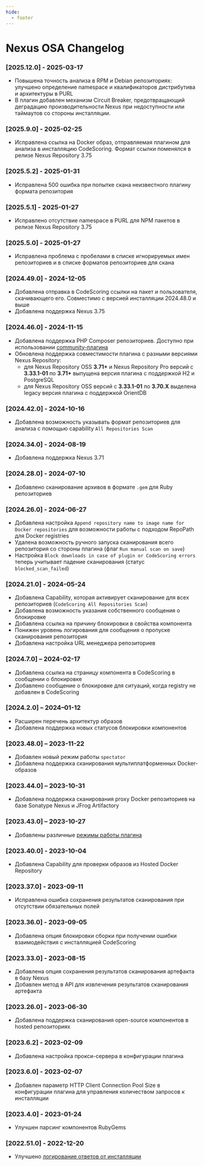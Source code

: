 ```yaml
---
hide:
  - footer
---
```

# Nexus OSA Changelog

### [2025.12.0] - 2025-03-17

- Повышена точность анализа в RPM и Debian репозиториях: улучшено определение namespace и квалификаторов дистрибутива и архитектуры в PURL
- В плагин добавлен механизм Circuit Breaker, предотвращающий деградацию производительности Nexus при недоступности или таймаутов со стороны инсталляции.

### [2025.9.0] - 2025-02-25

- Исправлена ссылка на Docker образ, отправляемая плагином для анализа в инсталляцию CodeScoring. Формат ссылки поменялся в релизе Nexus Repository 3.75

### [2025.5.2] - 2025-01-31

- Исправлена 500 ошибка при попытке скана неизвестного плагину формата репозитория

### [2025.5.1] - 2025-01-27

- Исправлено отсутствие namespace в PURL для NPM пакетов в релизе Nexus Repository 3.75

### [2025.5.0] - 2025-01-27

- Исправлена проблема с пробелами в списке игнорируемых имен репозиториев и в списке форматов репозиториев для скана

### [2024.49.0] - 2024-12-05

- Добавлена отправка в CodeScoring ссылки на пакет и пользователя, скачивающего его. Cовместимо с версией инсталляции 2024.48.0 и выше
- Добавлена поддержка Nexus 3.75

### [2024.46.0] - 2024-11-15

- Добавлена поддержка PHP Composer репозиториев. Доступно при использовании [community-плагина](https://github.com/sonatype-nexus-community/nexus-repository-composer/tree/master)
- Обновлена поддержка совместимости плагина с разными версиями Nexus Repository:
    - для Nexus Repository OSS **3.71+** и Nexus Repository Pro версий с **3.33.1-01** по **3.71+** выпущена версия плагина с поддержкой H2 и PostgreSQL
    - для Nexus Repository OSS версий с **3.33.1-01** по **3.70.Х** выделена legacy версия плагина с поддержкой OrientDB

### [2024.42.0] - 2024-10-16

- Добавлена возможность указывать формат репозиториев для анализа с помощью capability `All Repositories Scan`

### [2024.34.0] - 2024-08-19

- Добавлена поддержка Nexus 3.71

### [2024.28.0] - 2024-07-10

- Добавлено сканирование архивов в формате `.gem` для Ruby репозиториев

### [2024.26.0] - 2024-06-27

- Добавлена настройка `Append repository name to image name for Docker repositories` для возможности работы с подходом RepoPath для Docker registries
- Удалена возможность ручного запуска сканирования всего репозитория со стороны плагина (флаг `Run manual scan on save`)
- Настройка `Block downloads in case of plugin or CodeScoring errors` теперь учитывает падение сканирования (статус `blocked_scan_failed`)

### [2024.21.0] - 2024-05-24

- Добавлена Capability, которая активирует сканирование для всех репозиториев (`CodeScoring All Repositories Scan`)
- Добавлена возможность указания собственного сообщения о блокировке
- Добавлена ссылка на причину блокировки в свойства компонента
- Понижен уровень логирования для сообщения о пропуске сканирования репозитория
- Добавлена настройка URL менеджера репозиториев

### [2024.7.0] – 2024-02-17

- Добавлена ссылка на страницу компонента в CodeScoring в сообщении о блокировке
- Добавлено сообщение о блокировке для ситуаций, когда registry не добавлен в CodeScoring

### [2024.2.0] – 2024–01-12

- Расширен перечень архитектур образов
- Добавлена поддержка новых статусов блокировки компонентов

### [2023.48.0] – 2023-11-22

- Добавлен новый режим работы `spectator`
- Добавлена поддержка сканирования мультиплатформенных Docker-образов

### [2023.44.0] – 2023-10-31

- Добавлена поддержка сканирования proxy Docker репозиториев на базе Sonatype Nexus и JFrog Artifactory

### [2023.43.0] – 2023-10-27

- Добавлены различные [режимы работы плагина](/osa/nexus_osa/#_3)

### [2023.40.0] - 2023-10-04

- Добавлена Capability для проверки образов из Hosted Docker Repository

### [2023.37.0] - 2023-09-11

- Исправлена ошибка сохранения результатов сканирования при отсутствии обязательных полей

### [2023.36.0] - 2023-09-05

- Добавлена опция блокировки сборки при получении ошибки взаимодействия с инсталляцией CodeScoring

### [2023.33.0] - 2023-08-15

- Добавлена опция сохранения результатов сканирования артефакта в базу Nexus
- Добавлен метод в API для извлечения результатов сканирования артефакта

### [2023.26.0] - 2023-06-30

- Добавлена поддержка сканирования open-source компонентов в hosted репозиториях

### [2023.6.2] - 2023-02-09

- Добавлена настройка прокси-сервера в конфигурации плагина

### [2023.6.0] - 2023-02-07

- Добавлен параметр HTTP Client Connection Pool Size в конфигурации плагина для управления количеством запросов к инсталляции

### [2023.4.0] - 2023-01-24

- Улучшен парсинг компонентов RubyGems

### [2022.51.0] - 2022-12-20

- Улучшено [логирование ответов от инсталляции](/osa/nexus_osa/#_4)
